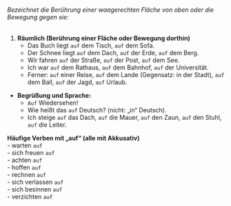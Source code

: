 ###### Bezeichnet die Berührung einer waagerechten Fläche von oben oder die Bewegung gegen sie:

1) **Räumlich (Berührung einer Fläche oder Bewegung dorthin)**  
	- Das Buch liegt `auf` dem Tisch, `auf` dem Sofa.  
	- Der Schnee liegt `auf` dem Dach, `auf` der Erde, `auf` dem Berg.  
	- Wir fahren `auf` der Straße, `auf` der Post, `auf` dem See.  
	- Ich war `auf` dem Rathaus, `auf` dem Bahnhof, `auf` der Universität.  
	- Ferner: `auf` einer Reise, `auf` dem Lande (Gegensatz: in der Stadt), `auf` dem Ball, `auf` der Jagd, `auf` Urlaub.  
- **Begrüßung und Sprache:**  
	- `Auf` Wiedersehen!  
	- Wie heißt das `auf` Deutsch? (nicht: „in“ Deutsch).  
	- Ich steige `auf` das Dach, `auf` die Mauer, `auf` den Zaun, `auf` den Stuhl, `auf` die Leiter.  

**Häufige Verben mit „auf“ (alle mit Akkusativ)**  
	- warten `auf`  
	- sich freuen `auf`  
	- achten `auf`  
	- hoffen `auf`  
	- rechnen `auf`  
	- sich verlassen `auf`  
	- sich besinnen `auf`  
	- verzichten `auf`  